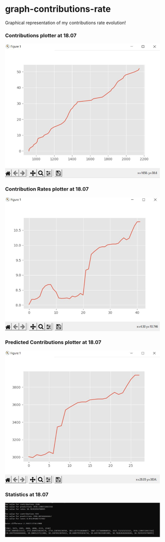 # graph-contributions-rate
Graphical representation of my contributions rate evolution!

### Contributions plotter at 18.07

![Website main page](documentation/plotter.JPG)

### Contribution Rates plotter at 18.07
![Website main page](documentation/rates_plotter.JPG)

### Predicted Contributions plotter at 18.07
![Website main page](documentation/predicted_plotter.JPG)

### Statistics at 18.07
![Website main page](documentation/additional_info.JPG)
